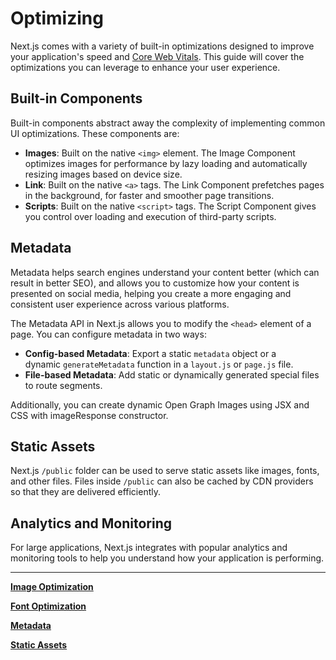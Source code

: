# Optimizing

Next.js comes with a variety of built-in optimizations designed to improve your application's speed and [Core Web Vitals](https://web.dev/vitals/). This guide will cover the optimizations you can leverage to enhance your user experience.

## Built-in Components

Built-in components abstract away the complexity of implementing common UI optimizations. These components are:

- **Images**: Built on the native `<img>` element. The Image Component optimizes images for performance by lazy loading and automatically resizing images based on device size.
- **Link**: Built on the native `<a>` tags. The Link Component prefetches pages in the background, for faster and smoother page transitions.
- **Scripts**: Built on the native `<script>` tags. The Script Component gives you control over loading and execution of third-party scripts.

## Metadata

Metadata helps search engines understand your content better (which can result in better SEO), and allows you to customize how your content is presented on social media, helping you create a more engaging and consistent user experience across various platforms.

The Metadata API in Next.js allows you to modify the `<head>` element of a page. You can configure metadata in two ways:

- **Config-based Metadata**: Export a static `metadata` object or a dynamic `generateMetadata` function in a `layout.js` or `page.js` file.
- **File-based Metadata**: Add static or dynamically generated special files to route segments.

Additionally, you can create dynamic Open Graph Images using JSX and CSS with imageResponse constructor.

## Static Assets

Next.js `/public` folder can be used to serve static assets like images, fonts, and other files. Files inside `/public` can also be cached by CDN providers so that they are delivered efficiently.

## Analytics and Monitoring

For large applications, Next.js integrates with popular analytics and monitoring tools to help you understand how your application is performing.

---

[**Image Optimization**](Optimizing%201b2aeacbb299818ebc7afe9a3da4e544/Image%20Optimization%201b2aeacbb299816c82afc1cd19bf52a0.md)

[**Font Optimization**](Optimizing%201b2aeacbb299818ebc7afe9a3da4e544/Font%20Optimization%201b2aeacbb299815faccffe07e490ab63.md)

[**Metadata**](Optimizing%201b2aeacbb299818ebc7afe9a3da4e544/Metadata%201b2aeacbb2998124b8c7cdebab67b3d7.md)

[**Static Assets**](Optimizing%201b2aeacbb299818ebc7afe9a3da4e544/Static%20Assets%201b2aeacbb2998180a834ff3c8f51fba3.md)